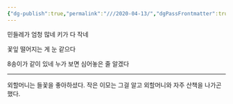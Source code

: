 ```yaml
---
{"dg-publish":true,"permalink":"///2020-04-13/","dgPassFrontmatter":true}
---
```


민들레가 엄청 많네 키가 다 작네

꽃잎 떨어지는 게 눈 같으다

8송이가 같이 있네 누가 보면 심어놓은 줄 알겠다

<hr>

외할머니는 들꽃을 좋아하셨다. 작은 이모는 그걸 알고 외할머니와 자주 산책을 나가곤 했다.